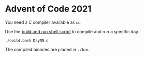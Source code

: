# Advent of Code 2021

You need a C compiler available as `cc`.

Use the [build and run shell script](./build.bash) to compile and run a specific day.

```
./build.bash DayNN.c
```

The compiled binaries are placed in `./bin`.
